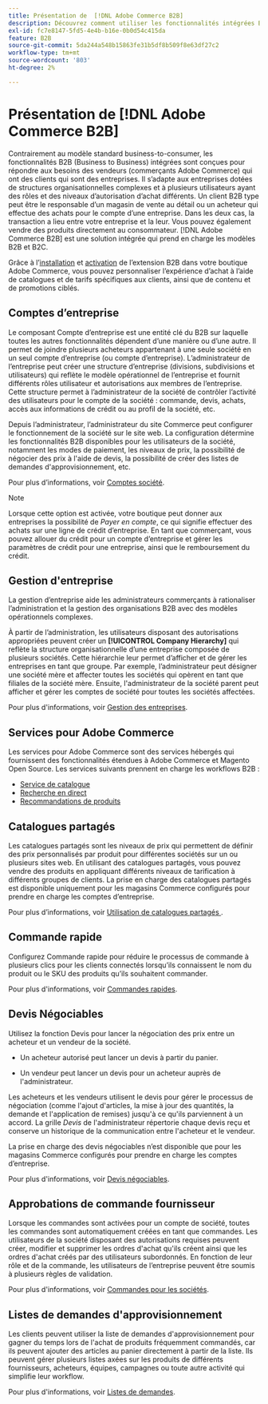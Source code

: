 ```yaml
---
title: Présentation de  [!DNL Adobe Commerce B2B]
description: Découvrez comment utiliser les fonctionnalités intégrées B2B pour répondre à vos besoins pour les entreprises clientes.
exl-id: fc7e8147-5fd5-4e4b-b16e-0b0d54c415da
feature: B2B
source-git-commit: 5da244a548b15863fe31b5df8b509f8e63df27c2
workflow-type: tm+mt
source-wordcount: '803'
ht-degree: 2%

---
```


# Présentation de [!DNL Adobe Commerce B2B]

Contrairement au modèle standard business-to-consumer, les fonctionnalités B2B (Business to Business) intégrées sont conçues pour répondre aux besoins des vendeurs (commerçants Adobe Commerce) qui ont des clients qui sont des entreprises. Il s’adapte aux entreprises dotées de structures organisationnelles complexes et à plusieurs utilisateurs ayant des rôles et des niveaux d’autorisation d’achat différents. Un client B2B type peut être le responsable d’un magasin de vente au détail ou un acheteur qui effectue des achats pour le compte d’une entreprise. Dans les deux cas, la transaction a lieu entre votre entreprise et la leur. Vous pouvez également vendre des produits directement au consommateur. [!DNL Adobe Commerce B2B] est une solution intégrée qui prend en charge les modèles B2B et B2C.

Grâce à l’[installation](install.md) et [activation](enable-basic-features.md) de l’extension B2B dans votre boutique Adobe Commerce, vous pouvez personnaliser l’expérience d’achat à l’aide de catalogues et de tarifs spécifiques aux clients, ainsi que de contenu et de promotions ciblés.

## Comptes d’entreprise

Le composant Compte d’entreprise est une entité clé du B2B sur laquelle toutes les autres fonctionnalités dépendent d’une manière ou d’une autre. Il permet de joindre plusieurs acheteurs appartenant à une seule société en un seul compte d’entreprise (ou compte d’entreprise). L’administrateur de l’entreprise peut créer une structure d’entreprise (divisions, subdivisions et utilisateurs) qui reflète le modèle opérationnel de l’entreprise et fournit différents rôles utilisateur et autorisations aux membres de l’entreprise. Cette structure permet à l’administrateur de la société de contrôler l’activité des utilisateurs pour le compte de la société : commande, devis, achats, accès aux informations de crédit ou au profil de la société, etc.

Depuis l’administrateur, l’administrateur du site Commerce peut configurer le fonctionnement de la société sur le site web. La configuration détermine les fonctionnalités B2B disponibles pour les utilisateurs de la société, notamment les modes de paiement, les niveaux de prix, la possibilité de négocier des prix à l&#39;aide de devis, la possibilité de créer des listes de demandes d&#39;approvisionnement, etc.

Pour plus d’informations, voir [Comptes société](account-companies.md).

>[!NOTE]
>
>Lorsque cette option est activée, votre boutique peut donner aux entreprises la possibilité de _Payer en compte_, ce qui signifie effectuer des achats sur une ligne de crédit d’entreprise. En tant que commerçant, vous pouvez allouer du crédit pour un compte d’entreprise et gérer les paramètres de crédit pour une entreprise, ainsi que le remboursement du crédit.

## Gestion d&#39;entreprise

La gestion d’entreprise aide les administrateurs commerçants à rationaliser l’administration et la gestion des organisations B2B avec des modèles opérationnels complexes.

À partir de l’administration, les utilisateurs disposant des autorisations appropriées peuvent créer un **[!UICONTROL Company Hierarchy]** qui reflète la structure organisationnelle d’une entreprise composée de plusieurs sociétés. Cette hiérarchie leur permet d’afficher et de gérer les entreprises en tant que groupe. Par exemple, l’administrateur peut désigner une société mère et affecter toutes les sociétés qui opèrent en tant que filiales de la société mère. Ensuite, l&#39;administrateur de la société parent peut afficher et gérer les comptes de société pour toutes les sociétés affectées.

Pour plus d&#39;informations, voir [Gestion des entreprises](manage-companies.md).

## Services pour Adobe Commerce

Les services pour Adobe Commerce sont des services hébergés qui fournissent des fonctionnalités étendues à Adobe Commerce et Magento Open Source. Les services suivants prennent en charge les workflows B2B :

* [Service de catalogue](https://experienceleague.adobe.com/docs/commerce/catalog-service/guide-overview.html?lang=fr)
* [Recherche en direct](https://experienceleague.adobe.com/docs/commerce/live-search/guide-overview.html?lang=fr)
* [Recommandations de produits](https://experienceleague.adobe.com/docs/commerce/product-recommendations/guide-overview.html?lang=fr)

## Catalogues partagés

Les catalogues partagés sont les niveaux de prix qui permettent de définir des prix personnalisés par produit pour différentes sociétés sur un ou plusieurs sites web. En utilisant des catalogues partagés, vous pouvez vendre des produits en appliquant différents niveaux de tarification à différents groupes de clients. La prise en charge des catalogues partagés est disponible uniquement pour les magasins Commerce configurés pour prendre en charge les comptes d’entreprise.

Pour plus d’informations, voir [&#x200B; Utilisation de catalogues partagés &#x200B;](catalog-shared.md).

## Commande rapide

Configurez Commande rapide pour réduire le processus de commande à plusieurs clics pour les clients connectés lorsqu’ils connaissent le nom du produit ou le SKU des produits qu’ils souhaitent commander.

Pour plus d&#39;informations, voir [Commandes rapides](quick-order.md).

## Devis Négociables

Utilisez la fonction Devis pour lancer la négociation des prix entre un acheteur et un vendeur de la société.

* Un acheteur autorisé peut lancer un devis à partir du panier.

* Un vendeur peut lancer un devis pour un acheteur auprès de l&#39;administrateur.

Les acheteurs et les vendeurs utilisent le devis pour gérer le processus de négociation (comme l&#39;ajout d&#39;articles, la mise à jour des quantités, la demande et l&#39;application de remises) jusqu&#39;à ce qu&#39;ils parviennent à un accord. La grille _Devis_ de l&#39;administrateur répertorie chaque devis reçu et conserve un historique de la communication entre l&#39;acheteur et le vendeur.

La prise en charge des devis négociables n’est disponible que pour les magasins Commerce configurés pour prendre en charge les comptes d’entreprise.

Pour plus d&#39;informations, voir [Devis négociables](quotes.md).

## Approbations de commande fournisseur

Lorsque les commandes sont activées pour un compte de société, toutes les commandes sont automatiquement créées en tant que commandes. Les utilisateurs de la société disposant des autorisations requises peuvent créer, modifier et supprimer les ordres d&#39;achat qu&#39;ils créent ainsi que les ordres d&#39;achat créés par des utilisateurs subordonnés. En fonction de leur rôle et de la commande, les utilisateurs de l’entreprise peuvent être soumis à plusieurs règles de validation.

Pour plus d&#39;informations, voir [Commandes pour les sociétés](purchase-order-flow.md).

## Listes de demandes d&#39;approvisionnement

Les clients peuvent utiliser la liste de demandes d&#39;approvisionnement pour gagner du temps lors de l&#39;achat de produits fréquemment commandés, car ils peuvent ajouter des articles au panier directement à partir de la liste. Ils peuvent gérer plusieurs listes axées sur les produits de différents fournisseurs, acheteurs, équipes, campagnes ou toute autre activité qui simplifie leur workflow.

Pour plus d&#39;informations, voir [Listes de demandes](requisition-lists.md).
